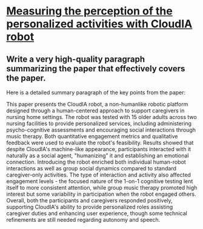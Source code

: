 # [Measuring the perception of the personalized activities with CloudIA   robot](https://arxiv.org/abs/2312.06481)

## Write a very high-quality paragraph summarizing the paper that effectively covers the paper.

 Here is a detailed summary paragraph of the key points from the paper:

This paper presents the CloudIA robot, a non-humanlike robotic platform designed through a human-centered approach to support caregivers in nursing home settings. The robot was tested with 15 older adults across two nursing facilities to provide personalized services, including administering psycho-cognitive assessments and encouraging social interactions through music therapy. Both quantitative engagement metrics and qualitative feedback were used to evaluate the robot's feasibility. Results showed that despite CloudIA's machine-like appearance, participants interacted with it naturally as a social agent, "humanizing" it and establishing an emotional connection. Introducing the robot enriched both individual human-robot interactions as well as group social dynamics compared to standard caregiver-only activities. The type of interaction and activity also affected engagement levels - the focused nature of the 1-on-1 cognitive testing lent itself to more consistent attention, while group music therapy promoted high interest but some variability in participation when the robot engaged others. Overall, both the participants and caregivers responded positively, supporting CloudIA's ability to provide personalized roles assisting caregiver duties and enhancing user experience, though some technical refinements are still needed regarding autonomy and speech.
